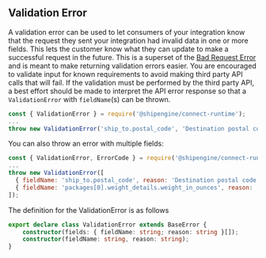 ## Validation Error
A validation error can be used to let consumers of your integration know that the request they sent your integration had invalid data in one or more fields. This lets the customer know what they can update to make a successful request in the future.  This is a superset of the [Bad Request Error](#bad-request-error) and is meant to make returning validation errors easier.
You are encouraged to validate input for known requirements to avoid making third party API calls that will fail. If the validation must be performed by the third party API, a best effort should be made to interpret the API error response so that a `ValidationError` with `fieldName`(s) can be thrown.
```JavaScript
const { ValidationError } = require('@shipengine/connect-runtime');
...
throw new ValidationError('ship_to.postal_code', 'Destination postal code is a required property.');
```

You can also throw an error with multiple fields:

```JavaScript
const { ValidationError, ErrorCode } = require('@shipengine/connect-runtime');
...
throw new ValidationError([
  { fieldName: 'ship_to.postal_code', reason: 'Destination postal code is a required property.' },
  { fieldName: 'packages[0].weight_details.weight_in_ounces', reason: 'Weight must be less than 300 ounces.' },
]);
```
The definition for the ValidationError is as follows
```TypeScript
export declare class ValidationError extends BaseError {
    constructor(fields: { fieldName: string; reason: string }[]);
    constructor(fieldName: string, reason: string);
}
```
